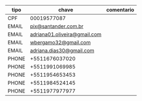 | tipo  | chave                        | comentario |
| ----- | ---------------------------- | ---------- |
| CPF   | 00019577087                  |            |
| EMAIL | pix@santander.com.br         |            |
| EMAIL | adriana01.oliveira@gmail.com |            |
| EMAIL | wbergamo32@gmail.com         |            |
| EMAIL | adriana.dias30@gmail.com     |            |
| PHONE | +5511676037020               |            |
| PHONE | +5511991069985               |            |
| PHONE | +5511954653453               |            |
| PHONE | +5511984524145               |            |
| PHONE | +5511977977977               |            |